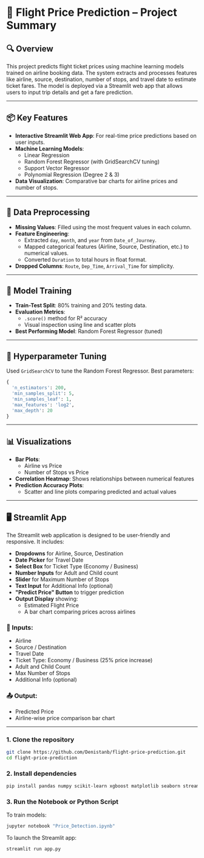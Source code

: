 # 🛫 Flight Price Prediction – Project Summary

## 🔍 Overview
This project predicts flight ticket prices using machine learning models trained on airline booking data. The system extracts and processes features like airline, source, destination, number of stops, and travel date to estimate ticket fares. The model is deployed via a Streamlit web app that allows users to input trip details and get a fare prediction.

---

## 📦 Key Features
- **Interactive Streamlit Web App**: For real-time price predictions based on user inputs.
- **Machine Learning Models**:
  - Linear Regression
  - Random Forest Regressor (with GridSearchCV tuning)
  - Support Vector Regressor
  - Polynomial Regression (Degree 2 & 3)
- **Data Visualization**: Comparative bar charts for airline prices and number of stops.

---

## 🧹 Data Preprocessing
- **Missing Values**: Filled using the most frequent values in each column.
- **Feature Engineering**:
  - Extracted `day`, `month`, and `year` from `Date_of_Journey`.
  - Mapped categorical features (Airline, Source, Destination, etc.) to numerical values.
  - Converted `Duration` to total hours in float format.
- **Dropped Columns**: `Route`, `Dep_Time`, `Arrival_Time` for simplicity.

---

## 🧠 Model Training
- **Train-Test Split**: 80% training and 20% testing data.
- **Evaluation Metrics**:
  - `.score()` method for R² accuracy
  - Visual inspection using line and scatter plots
- **Best Performing Model**: Random Forest Regressor (tuned)

---

## 🧪 Hyperparameter Tuning
Used `GridSearchCV` to tune the Random Forest Regressor. Best parameters:

```python
{
  'n_estimators': 200,
  'min_samples_split': 5,
  'min_samples_leaf': 1,
  'max_features': 'log2',
  'max_depth': 20
}
```

---

## 📊 Visualizations
- **Bar Plots**:
  - Airline vs Price
  - Number of Stops vs Price
- **Correlation Heatmap**: Shows relationships between numerical features
- **Prediction Accuracy Plots**:
  - Scatter and line plots comparing predicted and actual values

---

## 🖥️ Streamlit App
The Streamlit web application is designed to be user-friendly and responsive. It includes:

- **Dropdowns** for Airline, Source, Destination
- **Date Picker** for Travel Date
- **Select Box** for Ticket Type (Economy / Business)
- **Number Inputs** for Adult and Child count
- **Slider** for Maximum Number of Stops
- **Text Input** for Additional Info (optional)
- **"Predict Price" Button** to trigger prediction
- **Output Display** showing:
  - Estimated Flight Price
  - A bar chart comparing prices across airlines
### 🔢 Inputs:
- Airline
- Source / Destination
- Travel Date
- Ticket Type: Economy / Business (25% price increase)
- Adult and Child Count
- Max Number of Stops
- Additional Info (optional)

### 📤 Output:
- Predicted Price
- Airline-wise price comparison bar chart

---

### 1. Clone the repository
```bash
git clone https://github.com/Denistanb/flight-price-prediction.git
cd flight-price-prediction
```
 
### 2. Install dependencies
```bash
pip install pandas numpy scikit-learn xgboost matplotlib seaborn streamlit jupyter
```

### 3. Run the Notebook or Python Script
To train models:  
```bash
jupyter notebook "Price_Detection.ipynb"
```
To launch the Streamlit app:  
```bash
streamlit run app.py
```
